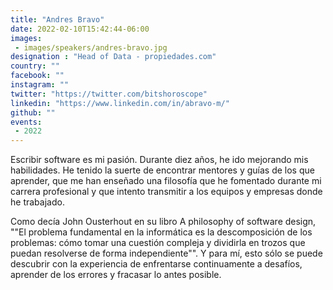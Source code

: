 ```yaml
---
title: "Andres Bravo"
date: 2022-02-10T15:42:44-06:00
images: 
 - images/speakers/andres-bravo.jpg
designation : "Head of Data - propiedades.com"
country: ""
facebook: ""
instagram: ""
twitter: "https://twitter.com/bitshoroscope"
linkedin: "https://www.linkedin.com/in/abravo-m/"
github: ""
events:
 - 2022
---
```


Escribir software es mi pasión. Durante diez años, he ido mejorando mis habilidades. He tenido la suerte de encontrar mentores y guías de los que aprender, que me han enseñado una filosofía que he fomentado durante mi carrera profesional y que intento transmitir a los equipos y empresas donde he trabajado.

Como decía John Ousterhout en su libro A philosophy of software design, ""El problema fundamental en la informática es la descomposición de los problemas: cómo tomar una cuestión compleja y dividirla en trozos que puedan resolverse de forma independiente"". Y para mí, esto sólo se puede descubrir con la experiencia de enfrentarse continuamente a desafíos, aprender de los errores y fracasar lo antes posible.
